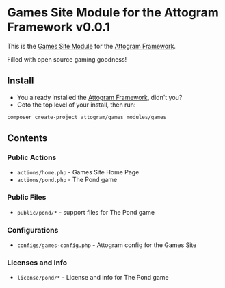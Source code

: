 # Games Site Module for the Attogram Framework v0.0.1

This is the [Games Site Module](https://github.com/attogram/games)
for the [Attogram Framework](https://github.com/attogram/attogram).

Filled with open source gaming goodness!

## Install

* You already installed the
  [Attogram Framework](https://github.com/attogram/attogram), didn't you?
* Goto the top level of your install, then run:

```
composer create-project attogram/games modules/games
```

## Contents

### Public Actions

* `actions/home.php` - Games Site Home Page
* `actions/pond.php` - The Pond game

### Public Files

* `public/pond/*` - support files for The Pond game

### Configurations

* `configs/games-config.php` - Attogram config for the Games Site

### Licenses and Info

* `license/pond/*` - License and info for The Pond game
